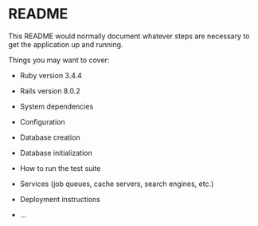 # README

This README would normally document whatever steps are necessary to get the
application up and running.

Things you may want to cover:

* Ruby version
3.4.4
* Rails version
8.0.2

* System dependencies

* Configuration

* Database creation

* Database initialization

* How to run the test suite

* Services (job queues, cache servers, search engines, etc.)

* Deployment instructions

* ...
